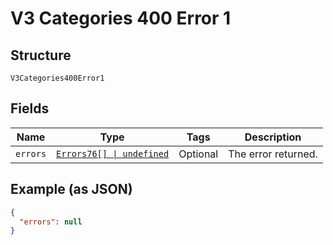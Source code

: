 
# V3 Categories 400 Error 1

## Structure

`V3Categories400Error1`

## Fields

| Name | Type | Tags | Description |
|  --- | --- | --- | --- |
| `errors` | [`Errors76[] \| undefined`](../../doc/models/errors-76.md) | Optional | The error returned. |

## Example (as JSON)

```json
{
  "errors": null
}
```

